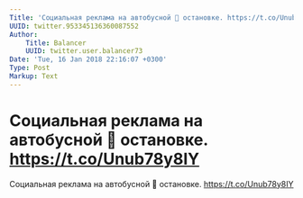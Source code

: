 ```yaml
---
Title: 'Социальная реклама на автобусной 🚌 остановке. https://t.co/Unub78y8IY'
UUID: twitter.953345136360087552
Author:
    Title: Balancer
    UUID: twitter.user.balancer73
Date: 'Tue, 16 Jan 2018 22:16:07 +0300'
Type: Post
Markup: Text
---
```


# Социальная реклама на автобусной 🚌 остановке. https://t.co/Unub78y8IY

Социальная реклама на автобусной 🚌 остановке.
https://t.co/Unub78y8IY